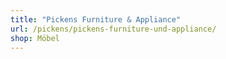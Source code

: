 ```yaml
---
title: "Pickens Furniture & Appliance"
url: /pickens/pickens-furniture-und-appliance/
shop: Möbel
---
```

